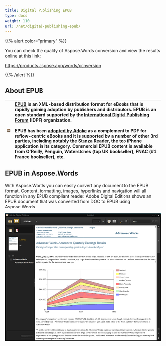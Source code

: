 ```yaml
---
title: Digital Publishing EPUB
type: docs
weight: 110
url: /net/digital-publishing-epub/
---
```


{{% alert color="primary" %}} 

You can check the quality of Aspose.Words conversion and view the results online at this link:

<https://products.aspose.app/words/conversion>

{{% /alert %}} 


## **About EPUB**

|![todo:image_alt_text](digital-publishing-epub_1.png)|[EPUB](https://docs.fileformat.com/ebook/epub/) is an XML-based distribution format for eBooks that is rapidly gaining adoption by publishers and distributors. EPUB is an open standard supported by the [International Digital Publishing Forum](http://idpf.org/) (IDPF) organization. <br><br>EPUB has been [adopted by Adobe](http://www.adobe.com/devnet/digitalpublishing/) as a complement to PDF for reflow-centric eBooks and it is supported by a number of other 3rd parties, including notably the Stanza Reader, the top iPhone application in its category. Commercial EPUB content is available from O'Reilly, Penguin, Waterstones (top UK bookseller), FNAC (#1 France bookseller), etc.|
| :- | :- |

## **EPUB in Aspose.Words**

With Aspose.Words you can easily convert any document to the EPUB format. Content, formatting, images, hyperlinks and navigation will all function in any EPUB compliant reader. Adobe Digital Editions shows an EPUB document that was converted from DOC to EPUB using Aspose.Words. 

![todo:image_alt_text](digital-publishing-epub_2.png)
